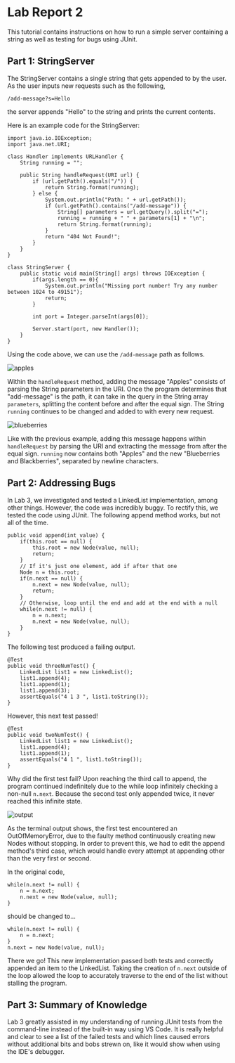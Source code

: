 # Lab Report 2

This tutorial contains instructions on how to run a simple server containing a string as well as testing for bugs using JUnit.



## Part 1: StringServer

The StringServer contains a single string that gets appended to by the user. As the user inputs new requests such as the following,

```
/add-message?s=Hello
```

the server appends "Hello" to the string and prints the current contents.

Here is an example code for the StringServer:

```
import java.io.IOException;
import java.net.URI;

class Handler implements URLHandler {
    String running = "";

    public String handleRequest(URI url) {
        if (url.getPath().equals("/")) {
            return String.format(running);
        } else {
            System.out.println("Path: " + url.getPath());
            if (url.getPath().contains("/add-message")) {
                String[] parameters = url.getQuery().split("=");
                running = running + " " + parameters[1] + "\n";
                return String.format(running);
            }
            return "404 Not Found!";
        }
    }
}

class StringServer {
    public static void main(String[] args) throws IOException {
        if(args.length == 0){
            System.out.println("Missing port number! Try any number between 1024 to 49151");
            return;
        }

        int port = Integer.parseInt(args[0]);

        Server.start(port, new Handler());
    }
}
```

Using the code above, we can use the `/add-message` path as follows.

![apples](https://user-images.githubusercontent.com/122492228/218616855-4bd7f820-6a41-4c6e-b07e-6bf2b5cd1299.png)

Within the `handleRequest` method, adding the message "Apples" consists of parsing the String parameters in the URI. Once the program determines that "add-message" is the path, it can take in the query in the String array `parameters`, splitting the content before and after the equal sign. The String  `running` continues to be changed and added to with every new request.

![blueberries](https://user-images.githubusercontent.com/122492228/218616881-93b0e219-2520-4bb0-b909-edd5eb87f7ac.png)
   
Like with the previous example, adding this message happens within `handleRequest` by parsing the URI and extracting the message from after the equal sign. `running` now contains both "Apples" and the new "Blueberries and Blackberries", separated by newline characters.



## Part 2: Addressing Bugs

In Lab 3, we investigated and tested a LinkedList implementation, among other things. However, the code was incredibly buggy. To rectify this, we tested the code using JUnit. The following append method works, but not all of the time.

```
public void append(int value) {
    if(this.root == null) {
        this.root = new Node(value, null);
        return;
    }
    // If it's just one element, add if after that one
    Node n = this.root;
    if(n.next == null) {
        n.next = new Node(value, null);
        return;
    }
    // Otherwise, loop until the end and add at the end with a null
    while(n.next != null) {
        n = n.next;
        n.next = new Node(value, null);
    }
}
```

The following test produced a failing output.

```
@Test
public void threeNumTest() {
    LinkedList list1 = new LinkedList();
    list1.append(4);
    list1.append(1);
    list1.append(3);
    assertEquals("4 1 3 ", list1.toString());
}
```

However, this next test passed!

```
@Test
public void twoNumTest() {
    LinkedList list1 = new LinkedList();
    list1.append(4);
    list1.append(1);
    assertEquals("4 1 ", list1.toString());
}
```

Why did the first test fail? Upon reaching the third call to append, the program continued indefinitely due to the while loop infinitely checking a non-null `n.next`. Because the second test only appended twice, it never reached this infinite state.

![output](https://user-images.githubusercontent.com/122492228/218622205-1c5eff2a-f0f8-4025-b444-c7992d95a27b.png)

As the terminal output shows, the first test encountered an OutOfMemoryError, due to the faulty method continuously creating new Nodes without stopping. In order to prevent this, we had to edit the append method's third case, which would handle every attempt at appending other than the very first or second.

In the original code,

```
while(n.next != null) {
    n = n.next;
    n.next = new Node(value, null);
}
```

should be changed to...

```
while(n.next != null) {
    n = n.next;
}
n.next = new Node(value, null);
```

There we go! This new implementation passed both tests and correctly appended an item to the LinkedList. Taking the creation of `n.next` outside of the loop allowed the loop to accurately traverse to the end of the list without stalling the program.


## Part 3: Summary of Knowledge

Lab 3 greatly assisted in my understanding of running JUnit tests from the command-line instead of the built-in way using VS Code. It is really helpful and clear to see a list of the failed tests and which lines caused errors without additional bits and bobs strewn on, like it would show when using the IDE's debugger.
